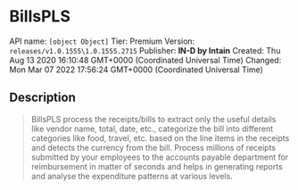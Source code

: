 # BillsPLS
API name: `[object Object]`
Tier: Premium
Version: `releases/v1.0.1555\1.0.1555.2715`
Publisher: **IN-D by Intain**
Created: Thu Aug 13 2020 16:10:48 GMT+0000 (Coordinated Universal Time)
Changed: Mon Mar 07 2022 17:56:24 GMT+0000 (Coordinated Universal Time)

## Description
> BillsPLS process the receipts/bills to extract only the useful details like vendor name, total, date, etc., categorize the bill into different categories like food, travel, etc. based on the line items in the receipts and detects the currency from the bill. Process millions of receipts submitted by your employees to the accounts payable department for reimbursement in matter of seconds and helps in generating reports and analyse the expenditure patterns at various levels.
